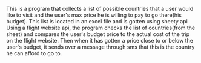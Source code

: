 
This is a program that collects a list of possible countries that a user would like to visit and the user's max price he is willing to pay to go there(his budget).
This list is located in an excel file and is gotten using sheety api
Using a flight website api, the program checks the list of countries(from the sheet) and compares the user's budget price to the actual cost of the trip on the flight website.
Then when it has gotten a price close to or below the user's budget, it sends over a message through sms that this is the country he can afford to go to.